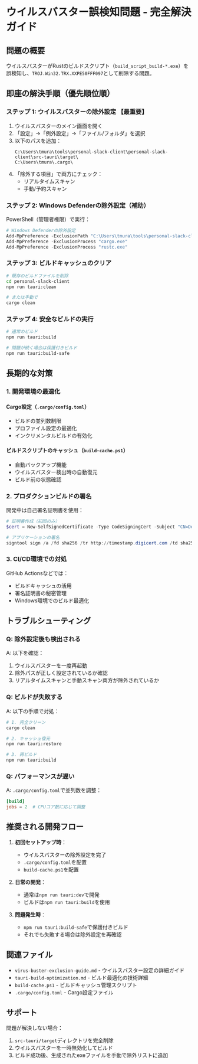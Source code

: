 # ウイルスバスター誤検知問題 - 完全解決ガイド

## 問題の概要
ウイルスバスターがRustのビルドスクリプト（`build_script_build-*.exe`）を誤検知し、`TROJ.Win32.TRX.XXPE50FFF097`として削除する問題。

## 即座の解決手順（優先順位順）

### ステップ 1: ウイルスバスターの除外設定 【最重要】

1. ウイルスバスターのメイン画面を開く
2. 「設定」→「例外設定」→「ファイル/フォルダ」を選択
3. 以下のパスを追加：
   ```
   C:\Users\tmura\tools\personal-slack-client\personal-slack-client\src-tauri\target\
   C:\Users\tmura\.cargo\
   ```
4. 「除外する項目」で両方にチェック：
   - リアルタイムスキャン
   - 手動/予約スキャン

### ステップ 2: Windows Defenderの除外設定（補助）

PowerShell（管理者権限）で実行：
```powershell
# Windows Defenderの除外設定
Add-MpPreference -ExclusionPath "C:\Users\tmura\tools\personal-slack-client"
Add-MpPreference -ExclusionProcess "cargo.exe"
Add-MpPreference -ExclusionProcess "rustc.exe"
```

### ステップ 3: ビルドキャッシュのクリア

```bash
# 既存のビルドファイルを削除
cd personal-slack-client
npm run tauri:clean

# または手動で
cargo clean
```

### ステップ 4: 安全なビルドの実行

```bash
# 通常のビルド
npm run tauri:build

# 問題が続く場合は保護付きビルド
npm run tauri:build-safe
```

## 長期的な対策

### 1. 開発環境の最適化

#### Cargo設定（`.cargo/config.toml`）
- ビルドの並列数制限
- プロファイル設定の最適化
- インクリメンタルビルドの有効化

#### ビルドスクリプトのキャッシュ（`build-cache.ps1`）
- 自動バックアップ機能
- ウイルスバスター検出時の自動復元
- ビルド前の状態確認

### 2. プロダクションビルドの署名

開発中は自己署名証明書を使用：
```powershell
# 証明書作成（初回のみ）
$cert = New-SelfSignedCertificate -Type CodeSigningCert -Subject "CN=Dev Certificate" -CertStoreLocation "Cert:\CurrentUser\My"

# アプリケーションの署名
signtool sign /a /fd sha256 /tr http://timestamp.digicert.com /td sha256 "target\release\personal-slack-client.exe"
```

### 3. CI/CD環境での対処

GitHub Actionsなどでは：
- ビルドキャッシュの活用
- 署名証明書の秘密管理
- Windows環境でのビルド最適化

## トラブルシューティング

### Q: 除外設定後も検出される
A: 以下を確認：
1. ウイルスバスターを一度再起動
2. 除外パスが正しく設定されているか確認
3. リアルタイムスキャンと手動スキャン両方が除外されているか

### Q: ビルドが失敗する
A: 以下の手順で対処：
```bash
# 1. 完全クリーン
cargo clean

# 2. キャッシュ復元
npm run tauri:restore

# 3. 再ビルド
npm run tauri:build
```

### Q: パフォーマンスが遅い
A: `.cargo/config.toml`で並列数を調整：
```toml
[build]
jobs = 2  # CPUコア数に応じて調整
```

## 推奨される開発フロー

1. **初回セットアップ時**：
   - ウイルスバスターの除外設定を完了
   - `.cargo/config.toml`を配置
   - `build-cache.ps1`を配置

2. **日常の開発**：
   - 通常は`npm run tauri:dev`で開発
   - ビルドは`npm run tauri:build`を使用

3. **問題発生時**：
   - `npm run tauri:build-safe`で保護付きビルド
   - それでも失敗する場合は除外設定を再確認

## 関連ファイル

- `virus-buster-exclusion-guide.md` - ウイルスバスター設定の詳細ガイド
- `tauri-build-optimization.md` - ビルド最適化の技術詳細
- `build-cache.ps1` - ビルドキャッシュ管理スクリプト
- `.cargo/config.toml` - Cargo設定ファイル

## サポート

問題が解決しない場合：
1. `src-tauri/target`ディレクトリを完全削除
2. ウイルスバスターを一時無効化してビルド
3. ビルド成功後、生成されたexeファイルを手動で除外リストに追加